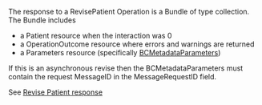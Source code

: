 The response to a RevisePatient Operation is a Bundle of type collection.  The Bundle includes 
* a Patient resource when the interaction was 0
* a OperationOutcome resource where errors and warnings are returned
* a Parameters resource (specifically [BCMetadataParameters](StructureDefinition-bc-metadata-parameters.html))

If this is an asynchronous revise then the BCMetadataParameters must contain the request MessageID in the MessageRequestID field.

See [Revise Patient response](StructureDefinition-bc-revise-and-merge-response-bundle.html)
